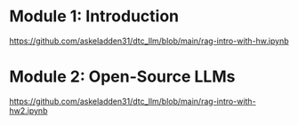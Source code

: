 # Module 1: Introduction

https://github.com/askeladden31/dtc_llm/blob/main/rag-intro-with-hw.ipynb

# Module 2: Open-Source LLMs

https://github.com/askeladden31/dtc_llm/blob/main/rag-intro-with-hw2.ipynb
